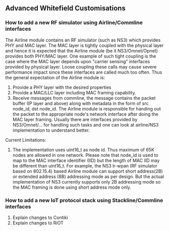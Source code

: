 ## Advanced Whitefield Customisations

### How to add a new RF simulator using Airline/Commline interfaces
The Airline module contains an RF simulator (such as NS3) which provides PHY and MAC layer. The MAC layer is tightly coupled with the physical layer and hence it is expected that the Airline module (be it NS3/Omnet/Opnet) provides both PHY/MAC layer. One example of such tight coupling is the case where the MAC layer depends upon "carrier sensing" interfaces provided by physical layer. Loose coupling these calls may cause severe performance impact since these interfaces are called much too often. Thus the general expectation of the Airline module is:
1. Provide a PHY layer with the desired properties
2. Provide a MAC/LLC layer including MAC framing capability.
3. Receive messages from commline, the message contains the packet buffer (IP layer and above) along with metadata in the form of src node_id, dst node_id. The Airline module is responsible for handing out the packet to the appropriate node's network interface after doing the MAC layer framing. Usually there are interfaces provided by NS3/Omnet/... for handling such tasks and one can look at airline/NS3 implementation to understand better.

Current Limitations:
1. The implementation uses uint16_t as node id. Thus maximum of 65K nodes are allowed in one network. Please note that node_id is used to map to the MAC interface identifier (IID) but the length of MAC IID may be different than uint16_t. For example, the NS3 lr-wpan (RF simulator based on 802.15.4) based Airline module can support short address(2B) or extended address (8B) addressing mode as per design. But the actual implementation of NS3 currently supports only 2B addressing mode so the MAC framing is done using short address mode only.

### How to add a new IoT protocol stack using Stackline/Commline interfaces
  1. Explain changes to Contiki
  2. Explain changes to RiOT
